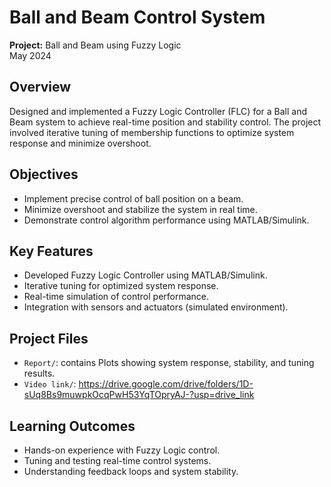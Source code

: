 # Ball and Beam Control System

**Project:** Ball and Beam using Fuzzy Logic  
May 2024

## Overview
Designed and implemented a Fuzzy Logic Controller (FLC) for a Ball and Beam system to achieve real-time position and stability control. The project involved iterative tuning of membership functions to optimize system response and minimize overshoot.

## Objectives
- Implement precise control of ball position on a beam.
- Minimize overshoot and stabilize the system in real time.
- Demonstrate control algorithm performance using MATLAB/Simulink.

## Key Features
- Developed Fuzzy Logic Controller using MATLAB/Simulink.
- Iterative tuning for optimized system response.
- Real-time simulation of control performance.
- Integration with sensors and actuators (simulated environment).

## Project Files
- `Report/`: contains Plots showing system response, stability, and tuning results.
- `Video link/`: https://drive.google.com/drive/folders/1D-sUq8Bs9muwpkOcqPwH53YqTOpryAJ-?usp=drive_link

## Learning Outcomes
- Hands-on experience with Fuzzy Logic control.
- Tuning and testing real-time control systems.
- Understanding feedback loops and system stability.

